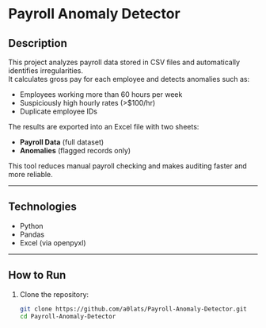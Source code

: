 # Payroll Anomaly Detector

## Description
This project analyzes payroll data stored in CSV files and automatically identifies irregularities.  
It calculates gross pay for each employee and detects anomalies such as:
- Employees working more than 60 hours per week  
- Suspiciously high hourly rates (>$100/hr)  
- Duplicate employee IDs  

The results are exported into an Excel file with two sheets:
- **Payroll Data** (full dataset)  
- **Anomalies** (flagged records only)  

This tool reduces manual payroll checking and makes auditing faster and more reliable.

---

## Technologies
- Python  
- Pandas  
- Excel (via openpyxl)

---

## How to Run
1. Clone the repository:
   ```bash
   git clone https://github.com/a0lats/Payroll-Anomaly-Detector.git
   cd Payroll-Anomaly-Detector
